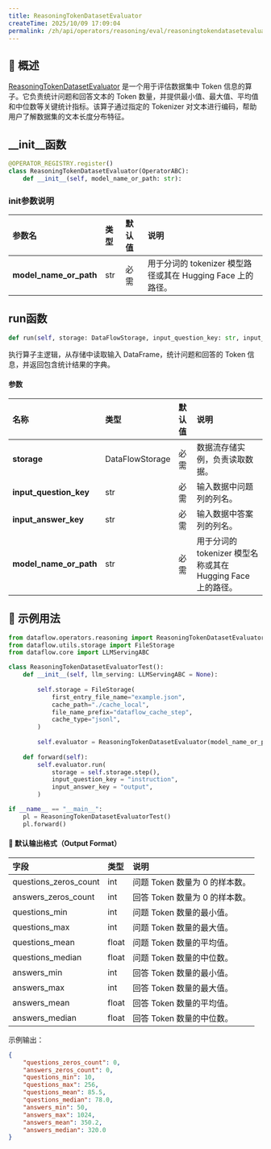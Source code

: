 ```yaml
---
title: ReasoningTokenDatasetEvaluator
createTime: 2025/10/09 17:09:04
permalink: /zh/api/operators/reasoning/eval/reasoningtokendatasetevaluator/
---
```


## 📘 概述

[ReasoningTokenDatasetEvaluator](https://github.com/OpenDCAI/DataFlow/blob/main/dataflow/operators/reasoning/generate/reasoning_answer_generator.py) 是一个用于评估数据集中 Token 信息的算子。它负责统计问题和回答文本的 Token 数量，并提供最小值、最大值、平均值和中位数等关键统计指标。该算子通过指定的 Tokenizer 对文本进行编码，帮助用户了解数据集的文本长度分布特征。

## __init__函数

```python
@OPERATOR_REGISTRY.register()
class ReasoningTokenDatasetEvaluator(OperatorABC):
    def __init__(self, model_name_or_path: str):
```

### init参数说明

| 参数名 | 类型 | 默认值 | 说明 |
| :----- | :--- | :----- | :--- |
| **model_name_or_path** | str | 必需 | 用于分词的 tokenizer 模型路径或其在 Hugging Face 上的路径。 |

## run函数

```python
def run(self, storage: DataFlowStorage, input_question_key: str, input_answer_key: str, model_name_or_path: str)
```

执行算子主逻辑，从存储中读取输入 DataFrame，统计问题和回答的 Token 信息，并返回包含统计结果的字典。

#### 参数

| 名称                 | 类型              | 默认值 | 说明                                                     |
| :------------------- | :---------------- | :----- | :------------------------------------------------------- |
| **storage**          | DataFlowStorage   | 必需   | 数据流存储实例，负责读取数据。                           |
| **input_question_key** | str               | 必需   | 输入数据中问题列的列名。                                 |
| **input_answer_key**   | str               | 必需   | 输入数据中答案列的列名。                                 |
| **model_name_or_path** | str               | 必需   | 用于分词的 tokenizer 模型名称或其在 Hugging Face 上的路径。 |

## 🧠 示例用法

```python
from dataflow.operators.reasoning import ReasoningTokenDatasetEvaluator
from dataflow.utils.storage import FileStorage
from dataflow.core import LLMServingABC

class ReasoningTokenDatasetEvaluatorTest():
    def __init__(self, llm_serving: LLMServingABC = None):
        
        self.storage = FileStorage(
            first_entry_file_name="example.json",
            cache_path="./cache_local",
            file_name_prefix="dataflow_cache_step",
            cache_type="jsonl",
        )
        
        self.evaluator = ReasoningTokenDatasetEvaluator(model_name_or_path="Qwen/Qwen2.5-0.5B-Instruct")
        
    def forward(self):
        self.evaluator.run(
            storage = self.storage.step(),
            input_question_key = "instruction",
            input_answer_key = "output",
        )

if __name__ == "__main__":
    pl = ReasoningTokenDatasetEvaluatorTest()
    pl.forward()
```

#### 🧾 默认输出格式（Output Format）

| 字段                  | 类型  | 说明                         |
| :-------------------- | :---- | :--------------------------- |
| questions_zeros_count | int   | 问题 Token 数量为 0 的样本数。 |
| answers_zeros_count   | int   | 回答 Token 数量为 0 的样本数。 |
| questions_min         | int   | 问题 Token 数量的最小值。      |
| questions_max         | int   | 问题 Token 数量的最大值。      |
| questions_mean        | float | 问题 Token 数量的平均值。      |
| questions_median      | float | 问题 Token 数量的中位数。      |
| answers_min           | int   | 回答 Token 数量的最小值。      |
| answers_max           | int   | 回答 Token 数量的最大值。      |
| answers_mean          | float | 回答 Token 数量的平均值。      |
| answers_median        | float | 回答 Token 数量的中位数。      |

示例输出：

```json
{
    "questions_zeros_count": 0,
    "answers_zeros_count": 0,
    "questions_min": 10,
    "questions_max": 256,
    "questions_mean": 85.5,
    "questions_median": 78.0,
    "answers_min": 50,
    "answers_max": 1024,
    "answers_mean": 350.2,
    "answers_median": 320.0
}
```
